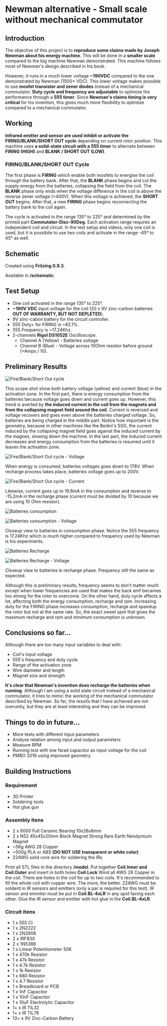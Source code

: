 # Newman alternative - Small scale without mechanical commutator 
## Introduction 
The objective of this project is to **reproduce some claims made by Joseph Newman about his energy machine**.
This will be done in a **smaller scale** compared to the big machine Newman demonstrated.
This machine follows most of Newman's design described in his book.

However, it runs in a much lower voltage **~190VDC** compared to the one demonstrated by Newman (1500+ VDC).
This lower voltage makes possible to use **mosfet transistor and zener diodes** instead of a mechanical commutator.
**Duty cycle and frequency are adjustable** to optimize the performance through a **555 timer**.
Since **Newman's claims timing is very critical** for his invention, this gives much more flexibility to optimize compared to a mechanical commutator.

## Working
**Infrared emitter and sensor are used inhibit or activate the FIRING/BLANK/SHORT OUT cycle** depending on current rotor position.
This machine uses **a solid-state circuit with a 555 timer** to alternate between **FIRING (HIGH)** and **BLANK / SHORT OUT (LOW)**.

### FIRING/BLANK/SHORT OUT Cycle
The first phase is **FIRING** which enable both mosfets to energise the coil through the battery bank.
After that, the **BLANK** phase begins and cut the supply energy from the batteries, collapsing the field from the coil.
The **BLANK** phase only ends when the voltage difference in the coil is above the reverse zener voltage (>400V).
When this voltage is achieved, the **SHORT OUT** begins.
After that, a new **FIRING** phase begins reconnecting the battery bank to the coil again.

The cycle is activated in the range 135° to 225° and determined by the printed part **Commutator-Disc-90Deg**.
Each activation range requires an independent coil and circuit. In the test setup and videos, only one coil is used, but it is possibile to use two coils and activate in the range -45° to 45° as well.

## Schematic

Created using **Fritzing 0.9.3**.

Available in **/schematic**.

## Test Setup
* One coil activated in the range 135° to 225°.
* **~190V VDC** input voltage for the coil (20 x 9V zinc-carbon batteries **OUT OF WARRANTY, BUT NOT DEPLETED**).
* 9V zinc-cabon battery for the circuit controller.
* 555 Duty+ for FIRING is ~82.1%.
* 555 Frequency is ~17.24Khz.
* 2-channels **Rigol DS1052E** Oscilloscope. 
	* Channel A (Yellow) - Batteries voltage
	* Channel B (Blue) - Voltage across 10Ohm resistor before ground (=Amps / 10).

## Preliminary Results

![Fire/Blank/Short Out cycle](/results/FBS-Cycle.png)

This scope shot show both battery voltage (yellow) and current (blue) in the activation zone.
In the first part, there is energy consumption from the batteries because voltage goes down and current goes up.
However, this trend is averted by **the induced current in the coil from the magnets and from the collapsing magnet field around the coil**.
Current is reversed and voltage recovers and goes even above the batteries charged voltage. So, batteries are being charged in the middle part.
Notice how important is the geometry, because in other machines like the Bedini's SSG, the current induced by the collapsing magnet field goes against the induced current by the magnes, slowing down the machine.
In the last part, the induced current decreases and energy consumption from the batteries is resumed until it leaves the activation zone.

![Fire/Blank/Short Out cycle - Voltage](/results/FBS-Cycle-Batteries-V.png)

When energy is consumed, batteries voltages goes down to 178V.
When recharge process takes place, batteries voltage goes up to 200V.

![Fire/Blank/Short Out cycle - Current](/results/FBS-Cycle-Batteries-mA.png)

Likewise, current goes up to 19.6mA in the consumption and reverse to -15.2mA in the recharge phase
(current must be divided by 10 because we are using 10 Ohm resistor).

![Batteries consumption](/results/Batteries-Consumption.png)

![Batteries consumption - Voltage](/results/Batteries-Consumption-V.png)

Closeup view to batteries in consumption phase.
Notice the 555 frequency is 17.24Khz which is much higher compared to frequency used by Newman is his experiments.

![Batteries Recharge](/results/Batteries-Recharge.png)

![Batteries Recharge - Voltage](/results/Batteries-Recharge-V.png)

Closeup view to batteries in recharge phase. Frequency still the same as expected.

Although this is preliminary results, frequency seems to don't matter much except when lower frequencies are used that makes the back emf becames too strong for the rotor to overcome.
On the other hand, duty cycle affects a lot, affecting both the energy consumption, recharge and rpm.
Increasing duty for the FIRING phase increases consumption, recharge and speedup the rotor but not at the same rate. 
So, the exact sweet spot that gives the maximum recharge and rpm and minimum consumption is unknown.

## Conclusions so far...

Although there are too many input variables to deal with:
* Coil's input voltage
* 555's frequency and duty cycle
* Range of the activation zone
* Wire diameter and length
* Magnet size and strength

**It's clear that Newman's invention does recharge the batteries when running**.
Although I am using a solid state circuit instead of a mechanical commutator, it tries to mimic the working of the mechanical commutator described by Newman.
So far, the results that I have achieved are not overunity, but they are at least interesting and they can be improved.

## Things to do in future...

* More tests with different input parameters
* Analyse relation among input and output parameters
* Measure RPM
* Running test with low farad capacitor as input voltage for the coil
* PMBO 2018 using improved geometry

## Building Instructions

### Requirement
* 3D Printer
* Soldering tools
* Hot glue gun

### Assembly itens
* 2 x 6000 Full Ceramic Bearing 10x26x8mm
* 2 x N52 45x45x20mm Block Magnet Strong Rare Earth Neodymium Magnet
* ~5Kg AWG 28 Copper
* ~500g PLA or ABS **(DO NOT USE transparent or white color)**
* 22AWG solid core wire for soldering the IRs

Print all STL files in the directory **/model**.
Put together **Coil.Inner and Coil.Outer** and insert in both holes **Coil.Lock**
Wind all AWG 28 Copper in the coil. There are holes in the coil for up to two coils. It's recommended to fill the whole coil with copper wire. The more, the better.
22AWG must be solderd in IR sensors and emitters (only a par is required for this test). IR sensor and emmiter must be put in **Coil.BL-4xLR** in any spot facing each other.
Glue the IR sensor and emitter with hot glue in the **Coil.BL-4xLR**.

### Circuit itens
* 1 x 555 CI
* 1 x 2N2222
* 1 x 2N3906
* 2 x IRF830
* 2 x 1N5388
* 1 x Linear Potentiometer 50K
* 1 x 470k Resistor
* 1 x 47k Resistor
* 1 x 4.7k Resistor
* 1 x 1k Resistor
* 1 x 680 Resistor
* 1 x 4.7 Resistor
* 1 x Breadboard or PCB
* 1 x 1nF Capacitor
* 1 x 10nF Capacitor
* 1 x 10uF Electrolytic Capacitor
* 1+ x IR TIL32
* 1+ x IR TIL78
* 13+ x 9V Zinc-Carbon Battery